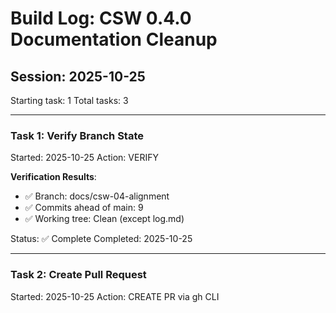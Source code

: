# Build Log: CSW 0.4.0 Documentation Cleanup

## Session: 2025-10-25
Starting task: 1
Total tasks: 3

---

### Task 1: Verify Branch State
Started: 2025-10-25
Action: VERIFY

**Verification Results**:
- ✅ Branch: docs/csw-04-alignment
- ✅ Commits ahead of main: 9
- ✅ Working tree: Clean (except log.md)

Status: ✅ Complete
Completed: 2025-10-25

---

### Task 2: Create Pull Request
Started: 2025-10-25
Action: CREATE PR via gh CLI
